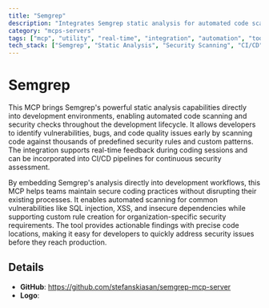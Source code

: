 ```yaml
---
title: "Semgrep"
description: "Integrates Semgrep static analysis for automated code scanning, vulnerability detection, and security checks in development workflows."
category: "mcps-servers"
tags: ["mcp", "utility", "real-time", "integration", "automation", "tools"]
tech_stack: ["Semgrep", "Static Analysis", "Security Scanning", "CI/CD", "Code Quality"]
---
```


# Semgrep

This MCP brings Semgrep's powerful static analysis capabilities directly into development environments, enabling automated code scanning and security checks throughout the development lifecycle. It allows developers to identify vulnerabilities, bugs, and code quality issues early by scanning code against thousands of predefined security rules and custom patterns. The integration supports real-time feedback during coding sessions and can be incorporated into CI/CD pipelines for continuous security assessment.

By embedding Semgrep's analysis directly into development workflows, this MCP helps teams maintain secure coding practices without disrupting their existing processes. It enables automated scanning for common vulnerabilities like SQL injection, XSS, and insecure dependencies while supporting custom rule creation for organization-specific security requirements. The tool provides actionable findings with precise code locations, making it easy for developers to quickly address security issues before they reach production.

## Details

- **GitHub**: https://github.com/stefanskiasan/semgrep-mcp-server
- **Logo**: 
